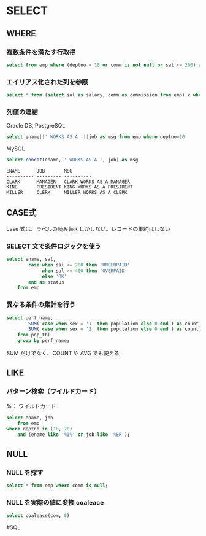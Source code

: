 
# SELECT

## WHERE

### 複数条件を満たす行取得

```sql
select from emp where (deptno = 10 or comm is not null or sal <= 200) and deptno = 20;
```

### エイリアス化された列を参照

```sql
select * from (select sal as salary, comm as commission from emp) x where salary < 500;
```

### 列値の連結

Oracle DB, PostgreSQL
```sql
select ename||' WORKS AS A '||job as msg from emp where deptno=10
```

MySQL
```sql
select concat(ename, ' WORKS AS A ', job) as msg
```

```
ENAME      JOB       MSG
---------- --------- ----------
CLARK      MANAGER   CLARK WORKS AS A MANAGER
KING       PRESIDENT KING WORKS AS A PRESIDENT
MILLER     CLERK     MILLER WORKS AS A CLERK
```

## CASE式

case 式は、ラベルの読み替えしかしない。レコードの集約はしない

### SELECT 文で条件ロジックを使う

```sql
select ename, sal,
		case when sal <= 200 then 'UNDERPAID'
		     when sal >= 400 then 'OVERPAID'
		     else 'OK'
		end as status
	from emp
```

### 異なる条件の集計を行う

```sql
select perf_name,
		SUM( case when sex = '1' then population else 0 end ) as count_man,
		SUM( case when sex = '2' then population else 0 end ) as count_feman
	from pop_tbl
	group by perf_name;
```

SUM だけでなく、COUNT や AVG でも使える

## LIKE

### パターン検索（ワイルドカード）

%： ワイルドカード

```sql
select ename, job
	from emp
where deptno in (10, 20)
	and (ename like '%I%' or job like '%ER');
```

## NULL 

### NULL を探す

```sql
select * from emp where comm is null;
```

### NULL を実際の値に変換 coaleace

```sql
select coaleace(com, 0)
```


#SQL 
